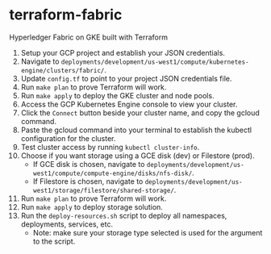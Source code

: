 # terraform-fabric
Hyperledger Fabric on GKE built with Terraform

1. Setup your GCP project and establish your JSON credentials.
2. Navigate to `deployments/development/us-west1/compute/kubernetes-engine/clusters/fabric/`.
3. Update `config.tf` to point to your project JSON credentials file.
4. Run `make plan` to prove Terraform will work.
5. Run `make apply` to deploy the GKE cluster and node pools.
6. Access the GCP Kubernetes Engine console to view your cluster.
7. Click the `Connect` button beside your cluster name, and copy the gcloud command.
8. Paste the gcloud command into your terminal to establish the kubectl configuration for the cluster.
9. Test cluster access by running `kubectl cluster-info`.
10. Choose if you want storage using a GCE disk (dev) or Filestore (prod).
    - If GCE disk is chosen, navigate to `deployments/development/us-west1/compute/compute-engine/disks/nfs-disk/`.
    - If Filestore is chosen, navigate to `deployments/development/us-west1/storage/filestore/shared-storage/`.
11. Run `make plan` to prove Terraform will work.
12. Run `make apply` to deploy storage solution.
13. Run the `deploy-resources.sh` script to deploy all namespaces, deployments, services, etc.
    - Note: make sure your storage type selected is used for the argument to the script.
